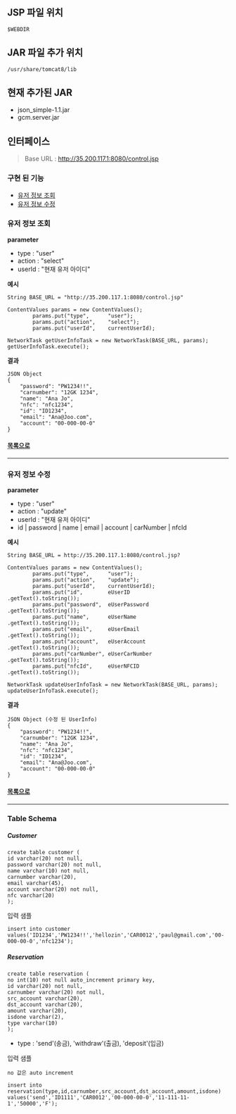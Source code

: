 ## JSP 파일 위치
```
$WEBDIR
```

## JAR 파일 추가 위치
```
/usr/share/tomcat8/lib
```
## 현재 추가된 JAR
+ json_simple-1.1.jar
+ gcm.server.jar

## 인터페이스

> Base URL : http://35.200.117.1:8080/control.jsp

### 구현 된 기능

+ [유저 정보 조회](#유저-정보-조회)  
+ [유저 정보 수정]()

### 유저 정보 조회

**parameter**

+ type : "user"
+ action : "select"  
+ userId : "현재 유저 아이디"

**예시**

```
String BASE_URL = "http://35.200.117.1:8080/control.jsp"

ContentValues params = new ContentValues();
        params.put("type",      "user");
        params.put("action",    "select");
        params.put("userId",    currentUserId);

NetworkTask getUserInfoTask = new NetworkTask(BASE_URL, params);
getUserInfoTask.execute();
```

**결과**
```
JSON Object
{
    "password": "PW1234!!",
    "carnumber": "12GK 1234",
    "name": "Ana Jo",
    "nfc": "nfc1234",
    "id": "ID1234",
    "email": "Ana@Joo.com",
    "account": "00-000-00-0"
}
```
#### [목록으로](#구현-된-기능)
---

### 유저 정보 수정

**parameter**

+ type : "user"
+ action : "update"  
+ userId : "현재 유저 아이디"
+ id | password | name | email | account | carNumber | nfcId

**예시**

```
String BASE_URL = http://35.200.117.1:8080/control.jsp?

ContentValues params = new ContentValues();
        params.put("type",      "user");
        params.put("action",    "update");
        params.put("userId",    currentUserId);
        params.put("id",        eUserID         .getText().toString());
        params.put("password",  eUserPassword   .getText().toString());
        params.put("name",      eUserName       .getText().toString());
        params.put("email",     eUserEmail      .getText().toString());
        params.put("account",   eUserAccount    .getText().toString());
        params.put("carNumber", eUserCarNumber  .getText().toString());
        params.put("nfcId",     eUserNFCID      .getText().toString());

NetworkTask updateUserInfoTask = new NetworkTask(BASE_URL, params);
updateUserInfoTask.execute();
```

**결과**
```
JSON Object (수정 된 UserInfo)
{
    "password": "PW1234!!",
    "carnumber": "12GK 1234",
    "name": "Ana Jo",
    "nfc": "nfc1234",
    "id": "ID1234",
    "email": "Ana@Joo.com",
    "account": "00-000-00-0"
}
```
#### [목록으로](#구현-된-기능)
---

### Table Schema

##### Customer

```
create table customer (
id varchar(20) not null,
password varchar(20) not null,
name varchar(10) not null,
carnumber varchar(20),
email varchar(45),
account varchar(20) not null,
nfc varchar(20)
);
```

입력 샘플

```
insert into customer values('ID1234','PW1234!!','hellozin','CAR0012','paul@gmail.com','00-000-00-0','nfc1234');
```
##### Reservation

```
create table reservation (
no int(10) not null auto_increment primary key,
id varchar(20) not null,
carnumber varchar(20) not null,
src_account varchar(20),
dst_account varchar(20),
amount varchar(20),
isdone varchar(2),
type varchar(10)
);
```

* type : 'send'(송금), 'withdraw'(출금), 'deposit'(입금)
  
입력 샘플

```
no 값은 auto increment

insert into reservation(type,id,carnumber,src_account,dst_account,amount,isdone) values('send','ID1111','CAR0012','00-000-00-0','11-111-11-1','50000','F');

```

